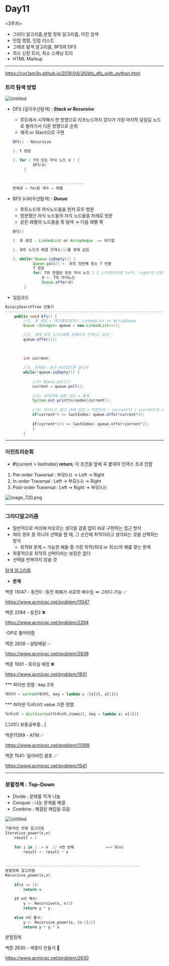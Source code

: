 # Day11
<3주차>

- 그리디 알고리즘,분할 정복 알고리즘, 이진 검색
- 인접 행렬, 인접 리스트
- 그래프 탐색 알고리즘, BFS와 DFS
- 최소 신장 트리, 최소 스패닝 트리
- HTML Markup

---

https://cyc1am3n.github.io/2019/04/26/bfs_dfs_with_python.html

### 트리 탐색 방법

![Untitled](https://file.notion.so/f/f/90f0cea1-2c0a-45ef-8fdd-d99b6da3fa09/a0fa8f0c-c122-46ce-b656-2765a2e65aec/Untitled.png?id=8f834ec3-1903-4d86-8cfb-586179b3984f&table=block&spaceId=90f0cea1-2c0a-45ef-8fdd-d99b6da3fa09&expirationTimestamp=1722218400000&signature=e7J6T70ERXxdheOY9lQ9KZuPRK69-IREbMllSoa_x9U&downloadName=Untitled.png)
- DFS (깊이우선탐색) : ***Stack or Recursive***
    - 루트에서 시작해서 한 방향으로 리프노드까지 갔다가 가장 마지막 갈림길 노드로 돌아가서 다른 방향으로 순회
    - 재귀 or Stack으로 구현
    
    ```java
    DFS() - Recursive
    
    1. T 방문
    
    2. for ( T의 모든 자식 노드 U ) {
    		 DFS(U)
    	 }
    	 
    	 
    --------------------------------
    반복문 = for문 개수 = 레벨
    ```
    
- BFS (너비우선탐색) : ***Queue***
    - 루트노드의 자식노드들을 먼저 모두 방문
    - 방문했던 자식 노드들의 자식 노드들을 차례로 방문
    - 같은 레벨의 노드들을 쭉 탐색 → 다음 레벨 쭉
    
    ```java
    BFS()
    
    1. 큐 생성 - LinkedList or ArrayDeque  == 대기열
    
    2. 루트 노드의 배열 인덱스(1)를 큐에 삽입
    
    3. while(!Queue.isEmpty()) {
    		 Queue.poll() <- 큐의 첫번째 원소 T 반환
    		 T 방문
    		 for( T와 연결된 모든 자식 노드 ) { //이진트리면 left, right의 인덱스와 노드 수를 비교하고 넣으면 됨
    			 U <- T의 자식노드
    			 Queue.offer(U)
    	 }
    ```
    
- 실습코드

```java
BinarySearchTree 만들기
-------------------------------------------------------------------------------------
	public void bfs() {
		//1. 큐 생성 = 대기열(FIFO): LinkedList or ArrayDeque
		Queue <Integer> queue = new LinkedList<>();

		//2. 큐에 루트 노드(배열 상에서의 인덱스) 삽입 : 
		queue.offer(1);
		
		
		
		int current;
		
		//3. 반복문: 큐가 비어있으면 끝나게
		while(!queue.isEmpty()) {
			
			//1> Queue.poll()
			current = queue.poll();
			
			//2> 데이터에 대한 처리 = 출력
			System.out.println(nodes[current]);
			
			//3> 자식노드 찾고 큐에 삽입 = 이진트리 : current*2 / current*2 + 1
			if(current*2 <= lastIndex) queue.offer(current*2);
			
			if(current*2+1 <= lastIndex) queue.offer(current*2);
			}
		}
```

---

### 이진트리순회

- **if**(current > lastIndex) **return**; 이 조건을 앞에 꼭 붙여야 인덱스 초과 안함

1. Pre-order Traversal : 부모(나) → Left → Right
2. In-order Traversal : Left → 부모(나) → Right
3. Post-order Traversal : Left → Right → 부모(나)

![image_720.png](https://prod-files-secure.s3.us-west-2.amazonaws.com/90f0cea1-2c0a-45ef-8fdd-d99b6da3fa09/d4655bbe-4527-43a4-9b21-58e9974331b0/image_720.png)

---

### 그리디알고리즘

- 일반적으로 머리에 떠오르는 생각을 검증 없이 바로 구현하는 접근 방식
- 여러 경우 중 하나의 선택을 할 때, 그 순간에 최적이라고 생각되는 것을 선택하는 방식
    - 최적화 문제 = 가능한 해들 중 가장 최적(최대 or 최소)의 해를 찾는 문제
- 최종적으로 최적의 선택이라는 보장은 없다
- 선택을 번복하지 않을 것

[탐색 알고리즘](https://www.notion.so/6a5d21eab9724ff19d5bda3aa7d37e65?pvs=21) 

- **문제**

백준 11047 - 동전0 : 동전 화폐가 서로의 배수임 ⇒ 그리디 가능 ✅

https://www.acmicpc.net/problem/11047

백준 2294 - 동전2 ❌

https://www.acmicpc.net/problem/2294

-DP로 풀어야함

백준 2839 - 설탕배달 ✅

https://www.acmicpc.net/problem/2839

백준 1931 - 회의실 배정 ❌

https://www.acmicpc.net/problem/1931

*** 파이썬 정렬 : key 2개

```python
데이터 = sorted(데이터, key = lambda x :(x[0], x[1])) 
```

*** 파이썬 딕셔너리 value 기준 정렬

```python
딕셔너리 = dict(sorted(딕셔너리.items(), key = lambda x: x[1]))
```

[그리디 보충공부중…]

백준11399 - ATM ✅

https://www.acmicpc.net/problem/11399

백준 1541- 잃어버린 괄호 ✅

https://www.acmicpc.net/problem/1541

---

### 분할정복 : Top-Down

- Divide : 문제를 작게 나눔
- Conquer : 나눈 문제를 해결
- Combine : 해결된 해답을 모음

![Untitled](https://prod-files-secure.s3.us-west-2.amazonaws.com/90f0cea1-2c0a-45ef-8fdd-d99b6da3fa09/049d80ea-5a5d-4dc1-b9f8-d956cca86e5f/Untitled.png)

```python
기본적인 반복 알고리즘
Iterative_power(x,n)
	result = 1
	
	for i in 1 -> n  // n번 반복              ==> O(n)
		result <- result * x
		
		
------------------------------------------------------------
분할정복 알고리즘
Recursive_power(x,n)
	
	if(n == 1):
		return x
		
	if n이 짝수:
		y <- Recursive(x, n/2)
		return y * y
	
	else n이 홀수:
		y <- Recursive_power(x, (n-1)/2)
		return y * y * x
```

분할정복

백준 2630 - 색종이 만들기 🔺

https://www.acmicpc.net/problem/2630

